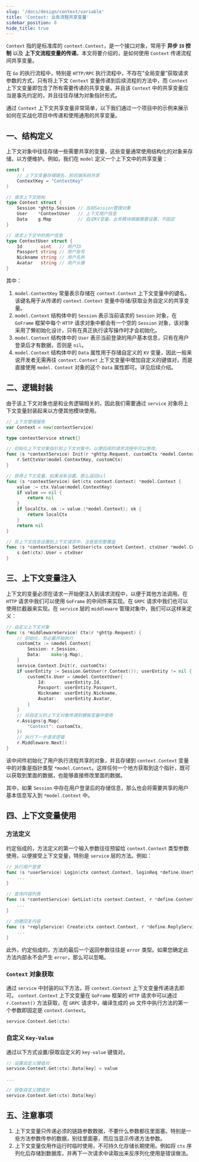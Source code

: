 ```yaml
---
slug: '/docs/design/context/variable'
title: 'Context: 业务流程共享变量'
sidebar_position: 0
hide_title: true
---
```


`Context` 指的是标准库的 `context.Context`，是一个接口对象，常用于 **异步 `IO` 控制** 以及 **上下文流程变量的传递**。本文将要介绍的，是如何使用 `Context` 传递流程间共享变量。

在 `Go` 的执行流程中，特别是 `HTTP/RPC` 执行流程中，不存在”全局变量”获取请求参数的方式，只有将上下文 `Context` 变量传递到后续流程的方法中，而 `Context` 上下文变量即包含了所有需要传递的共享变量。并且该 `Context` 中的共享变量应当是事先约定的，并且往往存储为对象指针形式。

通过 `Context` 上下文共享变量非常简单，以下我们通过一个项目中的示例来展示如何在实战化项目中传递和使用通用的共享变量。

## 一、结构定义

上下文对象中往往存储一些需要共享的变量，这些变量通常使用结构化的对象来存储，以方便维护。例如，我们在 `model` 定义一个上下文中的共享变量：

```go
const (
    // 上下文变量存储键名，前后端系统共享
    ContextKey = "ContextKey"
)

// 请求上下文结构
type Context struct {
    Session *ghttp.Session // 当前Session管理对象
    User    *ContextUser   // 上下文用户信息
    Data    g.Map          // 自定KV变量，业务模块根据需要设置，不固定
}

// 请求上下文中的用户信息
type ContextUser struct {
    Id       uint   // 用户ID
    Passport string // 用户账号
    Nickname string // 用户名称
    Avatar   string // 用户头像
}
```

其中：

1. `model.ContextKey` 常量表示存储在 `context.Context` 上下文变量中的键名，该键名用于从传递的 `context.Context` 变量中存储/获取业务自定义的共享变量。
2. `model.Context` 结构体中的 `Session` 表示当前请求的 `Session` 对象，在 `GoFrame` 框架中每个 `HTTP` 请求对象中都会有一个空的 `Session` 对象，该对象采用了懒初始化设计，只有在真正执行读写操作时才会初始化。
3. `model.Context` 结构体中的 `User` 表示当前登录的用户基本信息，只有在用户登录后才有数据，否则是 `nil`。
4. `model.Context` 结构体中的 `Data` 属性用于存储自定义的 `KV` 变量，因此一般来说开发者无需再往 `context.Context` 上下文变量中增加自定义的键值对，而是直接使用 `model.` `Context` 对象的这个 `Data` 属性即可。详见后续介绍。

## 二、逻辑封装

由于该上下文对象也是和业务逻辑相关的，因此我们需要通过 `service` 对象将上下文变量封装起来以方便其他模块使用。

```go
// 上下文管理服务
var Context = new(contextService)

type contextService struct{}

// 初始化上下文对象指针到上下文对象中，以便后续的请求流程中可以修改。
func (s *contextService) Init(r *ghttp.Request, customCtx *model.Context) {
    r.SetCtxVar(model.ContextKey, customCtx)
}

// 获得上下文变量，如果没有设置，那么返回nil
func (s *contextService) Get(ctx context.Context) *model.Context {
    value := ctx.Value(model.ContextKey)
    if value == nil {
        return nil
    }
    if localCtx, ok := value.(*model.Context); ok {
        return localCtx
    }
    return nil
}

// 将上下文信息设置到上下文请求中，注意是完整覆盖
func (s *contextService) SetUser(ctx context.Context, ctxUser *model.ContextUser) {
    s.Get(ctx).User = ctxUser
}
```

## 三、上下文变量注入

上下文的变量必须在请求一开始便注入到请求流程中，以便于其他方法调用。在 `HTTP` 请求中我们可以使用 `GoFrame` 的中间件来实现。在 `GRPC` 请求中我们也可以使用拦截器来实现。在 `service` 层的 `middleware` 管理对象中，我们可以这样来定义：

```go
// 自定义上下文对象
func (s *middlewareService) Ctx(r *ghttp.Request) {
    // 初始化，务必最开始执行
    customCtx := &model.Context{
        Session: r.Session,
        Data:    make(g.Map),
    }
    service.Context.Init(r, customCtx)
    if userEntity := Session.GetUser(r.Context()); userEntity != nil {
        customCtx.User = &model.ContextUser{
            Id:       userEntity.Id,
            Passport: userEntity.Passport,
            Nickname: userEntity.Nickname,
            Avatar:   userEntity.Avatar,
        }
    }
    // 将自定义的上下文对象传递到模板变量中使用
    r.Assigns(g.Map{
        "Context": customCtx,
    })
    // 执行下一步请求逻辑
    r.Middleware.Next()
}
```

该中间件初始化了用户执行流程共享的对象，并且存储到 `context.Context` 变量中的对象是指针类型 `*model.Context`。这样任何一个地方获取到这个指针，既可以获取到里面的数据，也能够直接修改里面的数据。

其中，如果 `Session` 中存在用户登录后的存储信息，那么也会将需要共享的用户基本信息写入到 `*model.Context` 中。

## 四、上下文变量使用

### 方法定义

约定俗成的，方法定义的第一个输入参数往往预留给 `context.Context` 类型参数使用，以便接受上下文变量，特别是 `service` 层的方法。例如：

```go
// 执行用户登录
func (s *userService) Login(ctx context.Context, loginReq *define.UserServiceLoginReq) error {
    ...
}

// 查询内容列表
func (s *contentService) GetList(ctx context.Context, r *define.ContentServiceGetListReq) (*define.ContentServiceGetListRes, error) {
    ...
}

// 创建回复内容
func (s *replyService) Create(ctx context.Context, r *define.ReplyServiceCreateReq) error {
    ...
}

```

此外，约定俗成的，方法的最后一个返回参数往往是 `error` 类型。如果您确定此方法内部永不会产生 `error`，那么可以忽略。

### `Context` 对象获取

通过 `service` 中封装的以下方法，将 `context.Context` 上下文变量传递进去即可。 `context.Context` 上下文变量在 `GoFrame` 框架的 `HTTP` 请求中可以通过 `r.Context()` 方法获取，在 `GRPC` 请求中，编译生成的 `pb` 文件中执行方法的第一个参数即固定是 `context.Context`。

```go
service.Context.Get(ctx)
```

### 自定义 `Key-Value`

通过以下方式设置/获取自定义的 `key-value` 键值对。

```go
// 设置自定义键值对
service.Context.Get(ctx).Data[key] = value

...

// 获取自定义键值对
service.Context.Get(ctx).Data[key]
```

## 五、注意事项

1. 上下文变量只传递必须的链路参数数据，不要什么参数都往里面塞。特别是一些方法参数传参的数据，别往里面塞，而应当显示传递方法参数。
2. 上下文变量仅用作运行时临时使用，不可持久化存储长期使用。例如将 `ctx` 序列化后存储到数据库，并再下一次请求中读取出来反序列化使用是错误做法。
